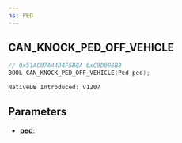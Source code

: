 ```yaml
---
ns: PED
---
```

## CAN_KNOCK_PED_OFF_VEHICLE

```c
// 0x51AC07A44D4F5B8A 0xC9D098B3
BOOL CAN_KNOCK_PED_OFF_VEHICLE(Ped ped);
```

```
NativeDB Introduced: v1207
```

## Parameters
* **ped**:
